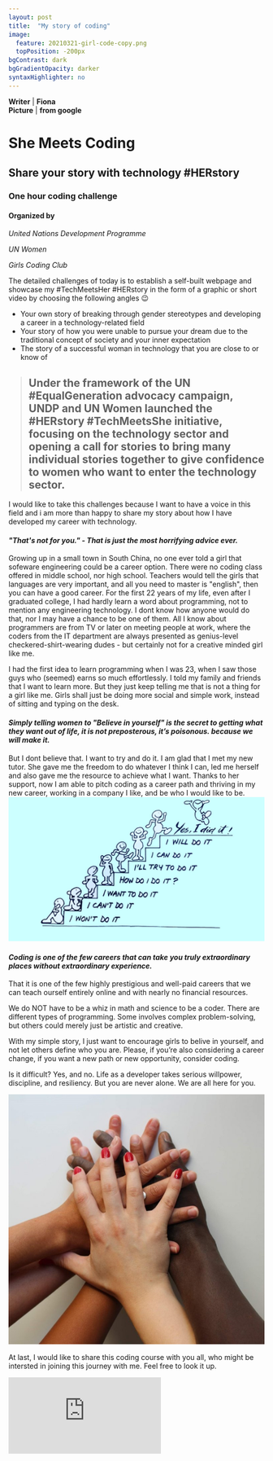 ```yaml
---
layout: post
title:  "My story of coding"
image:
  feature: 20210321-girl-code-copy.png
  topPosition: -200px
bgContrast: dark
bgGradientOpacity: darker
syntaxHighlighter: no
---
```


**Writer** | **Fiona**  
**Picture** | **from google**  

# She Meets Coding

## Share your story with technology #HERstory

### One hour coding challenge

#### Organized by

_United Nations Development Programme_

_UN Women_

_Girls Coding Club_ 

The detailed challenges of today is to establish a self-built webpage and showcase my #TechMeetsHer #HERstory in the form of a graphic or short video by choosing the following angles 😉

- Your own story of breaking through gender stereotypes and developing a career in a technology-related field
- Your story of how you were unable to pursue your dream due to the traditional concept of society and your inner expectation
- The story of a successful woman in technology that you are close to or know of

> ## Under the framework of the UN #EqualGeneration advocacy campaign, UNDP and UN Women launched the #HERstory #TechMeetsShe initiative, focusing on the technology sector and opening a call for stories to bring many individual stories together to give confidence to women who want to enter the technology sector.

I would like to take this challenges because I want to have a voice in this field and i am more than happy to share my story about how I have developed my career with technology.


#### *"That's not for you." - That is just the most horrifying advice ever.*


Growing up in a small town in South China, no one ever told a girl that sofeware engineering could be a career option. There were no coding class offered in middle school, nor high school. Teachers would tell the girls that languages are very important, and all you need to master is "english", then you can have a good career. For the first 22 years of my life, even after I graduated college, I had hardly learn a word about programming, not to mention any engineering technology. I dont know how anyone would do that, nor I may have a chance to be one of them. All I know about programmers are from TV or later on meeting people at work, where the coders from the IT department are always presented as genius-level checkered-shirt-wearing dudes - but certainly not for a creative minded girl like me.

I had the first idea to learn programming when I was 23, when I saw those guys who (seemed) earns so much effortlessly. I told my family and friends that I want to learn more. But they just keep telling me that is not a thing for a girl like me. Girls shall just be doing more social and simple work, instead of sitting and typing on the desk. 

#### *Simply telling women to "Believe in yourself"  is the secret to getting what they want out of life, it is not preposterous, it’s poisonous. because we will make it.*


But I dont believe that. I want to try and do it. I am glad that I met my new tutor. She gave me the freedom to do whatever I think I can, led me herself and also gave me the resource to achieve what I want.  Thanks to her support, now I am able to pitch coding as a career path and thriving in my new career, working in a company I like, and be who I would like to be.
![20210321-believe-in-yourself](../assets/images/20210321-believe-in-yourself.jpeg)  


#### *Coding is one of the few careers that can take you truly extraordinary places without extraordinary experience.*

That it is one of the few highly prestigious and well-paid careers that we can teach ourself entirely online and with nearly no financial resources.

We do NOT have to be a whiz in math and science to be a coder. There are different types of programming. Some involves complex problem-solving, but others could merely just be artistic and creative. 

With my simple story, I just want to encourage girls to belive in yourself, and not let others define who you are. Please, if you’re also considering a career change, if you want a new path or new opportunity, consider coding. 

Is it difficult? Yes, and no. Life as a developer takes serious willpower, discipline, and resiliency. But you are never alone. We are all here for you. 

![20210321-We-are-here-for-you](../assets/images/20210321-We-are-here-for-you.jpeg)  

At last, I would like to share this coding course with you all, who might be intersted in joining this journey with me. Feel free to look it up. 

<iframe frameborder="0" src="https://t.cn/A6tdAf31?m=4616596897138469&u=1826648747" allowFullScreen="true"></iframe>
